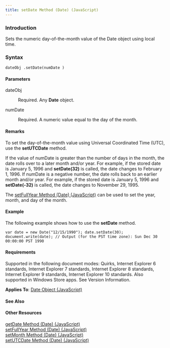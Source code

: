 ```yaml
---
title: setDate Method (Date) (JavaScript)
---
```


### Introduction 

 Sets the numeric day-of-the-month value of the Date object using local time.

### Syntax 

```
dateObj .setDate(numDate )
```

#### Parameters 

<div id="sectionSection0" class="section" name="collapseableSection" style="" expanded="true">
  <dl class="authored">
    <dt>
      <span class="parameter" sdata="paramReference" xmlns:util="util">dateObj</span>
    </dt>
    <dd>
      <p xmlns:util="util">
        Required. Any <b>Date</b> object.
      </p>
    </dd>
    <dt>
      <span class="parameter" sdata="paramReference" xmlns:util="util">numDate</span>
    </dt>
    <dd>
      <p xmlns:util="util">
        Required. A numeric value equal to the day of the month.
      </p>
    </dd>
  </dl>
</div>

#### Remarks 

<div id="languageReferenceRemarksSection" class="section" name="collapseableSection" style="">
  <p xmlns:util="util">
    To set the day-of-the-month value using Universal Coordinated Time (UTC), use the <b>setUTCDate</b> method.
  </p>
  <p xmlns:util="util">
    If the value of <span class="parameter" sdata="paramReference">numDate</span> is greater than the number of days in the month, the date rolls over to a later month and/or year. For example, if
    the stored date is January 5, 1996 and <b>setDate(32)</b> is called, the date changes to February 1, 1996. If <span class="parameter" sdata="paramReference">numDate</span> is a negative number,
    the date rolls back to an earlier month and/or year. For example, if the stored date is January 5, 1996 and <b>setDate(-32)</b> is called, the date changes to November 29, 1995.
  </p>
  <p xmlns:util="util">
    The <span sdata="link"><a href="635e4f5a-0210-4c01-8152-b0da4146f6ff.htm">setFullYear Method (Date) (JavaScript)</a></span> can be used to set the year, month, and day of the month.
  </p>
</div>

#### Example 

<p xmlns:util="util">
  The following example shows how to use the <b>setDate</b> method.
</p>

```
var date = new Date("12/15/1990"); date.setDate(30); document.write(date); // Output (for the PST time zone): Sun Dec 30 00:00:00 PST 1990
```

#### Requirements 

<div id="requirementsTitleSection" class="section" name="collapseableSection" style="">
  <p xmlns:util="util"></p>
  <p>
    Supported in the following document modes: Quirks, Internet Explorer 6 standards, Internet Explorer 7 standards, Internet Explorer 8 standards, Internet Explorer 9 standards, Internet Explorer 10
    standards. Also supported in Windows Store apps. See Version Information.
  </p>
  <p xmlns:util="util">
    <b>Applies To</b>: <span sdata="link"><a href="ce2202bb-7ec9-4f5a-bf48-3a04feff283e.htm">Date Object (JavaScript)</a></span>
  </p>
</div>

#### See Also 

<div id="seeAlsoSection" class="section" name="collapseableSection" style="">
  <h4 class="subHeading">
    Other Resources
  </h4>
  <div class="seeAlsoStyle">
    <span sdata="link" xmlns:util="util"><a href="67e7f07c-dd46-4b42-82d6-e53e4bd33703.htm">getDate Method (Date) (JavaScript)</a></span>
  </div>
  <div class="seeAlsoStyle">
    <span sdata="link" xmlns:util="util"><a href="635e4f5a-0210-4c01-8152-b0da4146f6ff.htm">setFullYear Method (Date) (JavaScript)</a></span>
  </div>
  <div class="seeAlsoStyle">
    <span sdata="link" xmlns:util="util"><a href="4f5be295-d536-46c0-b3a4-ad06457efe82.htm">setMonth Method (Date) (JavaScript)</a></span>
  </div>
  <div class="seeAlsoStyle">
    <span sdata="link" xmlns:util="util"><a href="e6c3b876-70fe-4103-b197-6c84c078ce10.htm">setUTCDate Method (Date) (JavaScript)</a></span>
  </div>
</div>


